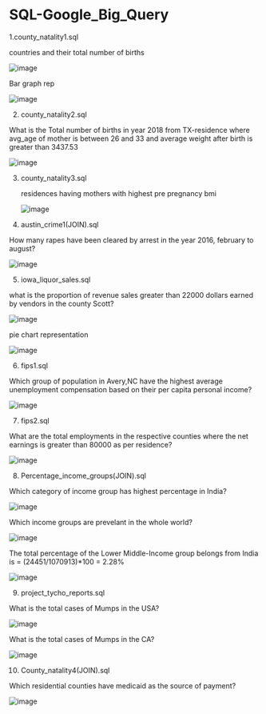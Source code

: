 # SQL-Google_Big_Query

1.county_natality1.sql

countries and their total number of births

![image](https://user-images.githubusercontent.com/100765828/156346410-dd4bc0bd-7d22-4ee8-a5a3-fd3942e8c316.png)

Bar graph rep 

![image](https://user-images.githubusercontent.com/100765828/156347053-c0b6e88e-9da2-438c-8838-90347973810f.png)

2. county_natality2.sql

What is the Total number of births in year 2018 from TX-residence  where avg_age of mother is between 26 and 33 and 
average weight after birth is greater than 3437.53

![image](https://user-images.githubusercontent.com/100765828/156561906-f8a5faf7-d037-48aa-afbb-a9f8cf6a4654.png)

3. county_natality3.sql

   residences having mothers with highest pre pregnancy bmi
   
   ![image](https://user-images.githubusercontent.com/100765828/156555666-4fefb4bd-ea62-4963-a544-1f21b612ae02.png)

4. austin_crime1(JOIN).sql

 How many rapes have been cleared by arrest in the year 2016, february to august?

![image](https://user-images.githubusercontent.com/100765828/156587338-9f88f431-a7db-4f94-a501-07b34d391dd5.png)

5. iowa_liquor_sales.sql

what is the proportion of revenue sales greater than 22000 dollars earned by vendors in the county Scott?

![image](https://user-images.githubusercontent.com/100765828/156631026-d0c09531-36db-4b6c-9ca5-edd7843e4bce.png)

pie chart representation

![image](https://user-images.githubusercontent.com/100765828/156631118-0e593f39-b3d9-476c-825b-030e3b7b5281.png)

6. fips1.sql

Which group of population in Avery,NC have the highest average unemployment compensation based on their per capita personal income?

![image](https://user-images.githubusercontent.com/100765828/156719917-eb0318b3-ecac-46fe-aa3a-b35b6fbf028f.png)

7. fips2.sql

What are the total employments in the respective counties where the net earnings is greater than 80000 as per residence?

![image](https://user-images.githubusercontent.com/100765828/156729917-be255511-26fe-44a6-8f69-345f6183fdef.png)

8. Percentage_income_groups(JOIN).sql

Which category of income group has highest percentage in India?

![image](https://user-images.githubusercontent.com/100765828/156760969-d33daa1d-4f30-4c05-9008-97fd7e07bffa.png)

Which income groups are prevelant in the whole world?

![image](https://user-images.githubusercontent.com/100765828/156761028-3876d3fc-c98b-4f44-858e-648aa1777609.png)

The total percentage of the Lower Middle-Income group belongs from India is = (24451/1070913)*100 = 2.28%

![image](https://user-images.githubusercontent.com/100765828/156761146-1fbc59cf-17e8-426b-ba68-1dbb08f64543.png)

9. project_tycho_reports.sql

What is the total cases of Mumps in the USA?

![image](https://user-images.githubusercontent.com/100765828/156872923-e951ac0e-ada9-48b4-8993-16754da0192f.png)

What is the total cases of Mumps in the CA?

![image](https://user-images.githubusercontent.com/100765828/156872956-0afbf8b1-1748-4f0e-b48c-77ac357c4bf0.png)

10. County_natality4(JOIN).sql

Which residential counties have medicaid as the source of payment?

![image](https://user-images.githubusercontent.com/100765828/156873392-3556c7ee-8eac-423a-ba5a-ae1d3aa229ba.png)





